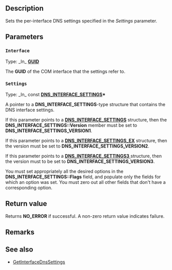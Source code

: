 ## Description

Sets the per-interface DNS settings specified in the *Settings* parameter.

## Parameters

### `Interface`

Type: \_In\_ **[GUID](https://learn.microsoft.com/windows/win32/api/guiddef/ns-guiddef-guid)**

The **GUID** of the COM interface that the settings refer to.

### `Settings`

Type: \_In\_ const **[DNS_INTERFACE_SETTINGS](https://learn.microsoft.com/windows/win32/api/netioapi/ns-netioapi-dns_interface_settings)\***

A pointer to a **DNS_INTERFACE_SETTINGS**-type structure that contains the DNS interface settings.

If this parameter points to a [**DNS_INTERFACE_SETTINGS**](https://learn.microsoft.com/windows/win32/api/netioapi/ns-netioapi-dns_interface_settings) structure, then the **DNS_INTERFACE_SETTINGS::Version** member must be set to **DNS_INTERFACE_SETTINGS_VERSION1**.

If this parameter points to a [**DNS_INTERFACE_SETTINGS_EX**](https://learn.microsoft.com/windows/win32/api/netioapi/ns-netioapi-dns_interface_settings_ex) structure, then the version must be set to **DNS_INTERFACE_SETTINGS_VERSION2**.

If this parameter points to a [**DNS_INTERFACE_SETTINGS3** ](https://learn.microsoft.com/windows/win32/api/netioapi/ns-netioapi-dns_interface_settings3) structure, then the version must to be set to **DNS_INTERFACE_SETTINGS_VERSION3**.

You must set appropriately all the desired options in the **DNS_INTERFACE_SETTINGS::Flags** field, and populate only the fields for which an option was set. You must zero out all other fields that don't have a corresponding option.

## Return value

Returns **NO_ERROR** if successful. A non-zero return value indicates failure.

## Remarks

## See also

* [GetInterfaceDnsSettings](https://learn.microsoft.com/windows/win32/api/netioapi/nf-netioapi-getinterfacednssettings)